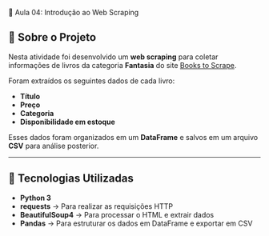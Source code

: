 📌 Aula 04: Introdução ao Web Scraping

## 📖 Sobre o Projeto
Nesta atividade foi desenvolvido um **web scraping** para coletar informações de livros da categoria **Fantasia** do site [Books to Scrape](https://books.toscrape.com/).  

Foram extraídos os seguintes dados de cada livro:  
- **Título**  
- **Preço**  
- **Categoria**  
- **Disponibilidade em estoque**  

Esses dados foram organizados em um **DataFrame** e salvos em um arquivo **CSV** para análise posterior.  

---

## 🚀 Tecnologias Utilizadas  
- **Python 3**  
- **requests** → Para realizar as requisições HTTP  
- **BeautifulSoup4** → Para processar o HTML e extrair dados  
- **Pandas** → Para estruturar os dados em DataFrame e exportar em CSV  
